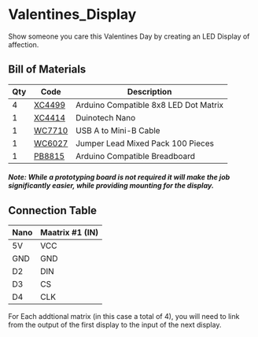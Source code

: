 # Valentines_Display
Show someone you care this Valentines Day by creating an LED Display of affection.

## Bill of Materials
| Qty | Code | Description |
| --- | --- | ---|
|4 | [XC4499](http://jaycar.com.au/p/XC4499) | Arduino Compatible 8x8 LED Dot Matrix
|1 | [XC4414](http://jaycar.com.au/p/XC4414) | Duinotech Nano
|1 | [WC7710](http://jaycar.com.au/p/WC7710) | USB A to Mini-B Cable
|1 | [WC6027](http://jaycar.com.au/p/WC6027) | Jumper Lead Mixed Pack 100 Pieces
|1 | [PB8815](http://jaycar.com.au/p/PB8815) | Arduino Compatible Breadboard

##### Note: While a prototyping board is not required it will make the job significantly easier, while providing mounting for the display.

## Connection Table

| Nano | Maatrix #1 (IN) |
| --- | ---|
| 5V | VCC
| GND | GND
| D2 | DIN
| D3 | CS
| D4 | CLK

For Each addtional matrix (in this case a total of 4), you will need to link from the output of the first display to the input of the next display.
